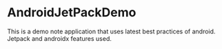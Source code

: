 # AndroidJetPackDemo
This is a demo note application that uses latest best practices of android. Jetpack and androidx features used.
